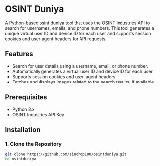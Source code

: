 # OSINT Duniya

A Python-based osint duniya tool that uses the OSINT Industries API to search for usernames, emails, and phone numbers. This tool generates a unique virtual user ID and device ID for each user and supports session cookies and user-agent headers for API requests.

## Features
- Search for user details using a username, email, or phone number.
- Automatically generates a virtual user ID and device ID for each user.
- Supports session cookies and user-agent headers.
- Fetches and displays images related to the search results, if available.

## Prerequisites
- Python 3.x
- OSINT Industries API Key

## Installation

### 1. Clone the Repository

```bash
git clone https://github.com/sinchop100/osintduniya.git
cd osintduniya
